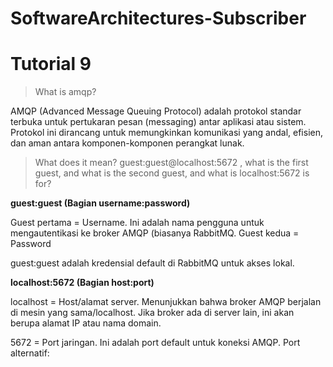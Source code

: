 # SoftwareArchitectures-Subscriber
# Tutorial 9

> What is amqp?

AMQP (Advanced Message Queuing Protocol) adalah protokol standar terbuka untuk pertukaran pesan (messaging) antar aplikasi atau sistem. Protokol ini dirancang untuk memungkinkan komunikasi yang andal, efisien, dan aman antara komponen-komponen perangkat lunak.

> What does it mean? guest:guest@localhost:5672 , what is the first guest, and what is the second guest, and what is localhost:5672 is for?

**guest:guest (Bagian username:password)**

Guest pertama  = Username.
Ini adalah nama pengguna untuk mengautentikasi ke broker AMQP (biasanya RabbitMQ.
Guest kedua = Password

guest:guest adalah kredensial default di RabbitMQ untuk akses lokal.

**localhost:5672 (Bagian host:port)**

localhost = Host/alamat server.
Menunjukkan bahwa broker AMQP berjalan di mesin yang sama/localhost. Jika broker ada di server lain, ini akan berupa alamat IP atau nama domain.

5672 = Port jaringan.
Ini adalah port default untuk koneksi AMQP. Port alternatif:

